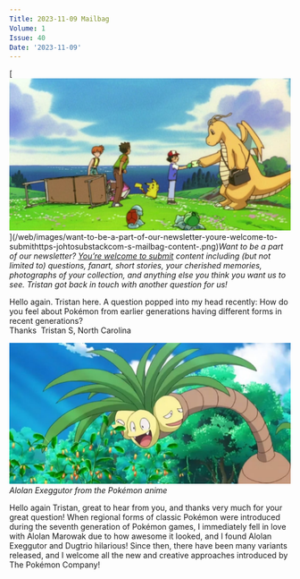 ```yaml
---
Title: 2023-11-09 Mailbag
Volume: 1
Issue: 40
Date: '2023-11-09'
---
```


[![Want to be a part of our newsletter? [You’re welcome to submit](https://johto.substack.com/s/mailbag) content including (but not limited to) questions, fanart, short stories, your cherished memories, photographs of your collection, and anything else you think you want us to see. Tristan got back in touch with another question for us!](/web/images/want-to-be-a-part-of-our-newsletter-youre-welcome-to-submithttps-johtosubstackcom-s-mailbag-content-.png)](/web/images/want-to-be-a-part-of-our-newsletter-youre-welcome-to-submithttps-johtosubstackcom-s-mailbag-content-.png)*Want to be a part of our newsletter? [You’re welcome to submit](https://johto.substack.com/s/mailbag) content including (but not limited to) questions, fanart, short stories, your cherished memories, photographs of your collection, and anything else you think you want us to see. Tristan got back in touch with another question for us!*

Hello again. Tristan here.
A question popped into my head recently: How do you feel about Pokémon from earlier generations having different forms in recent generations?  
Thanks 
Tristan S, North Carolina

[![Alolan Exeggutor from the Pokémon anime](/web/images/alolan-exeggutor-from-the-pokemon-anime.jpeg)](/web/images/alolan-exeggutor-from-the-pokemon-anime.jpeg)*Alolan Exeggutor from the Pokémon anime*

Hello again Tristan, great to hear from you, and thanks very much for your great question! When regional forms of classic Pokémon were introduced during the seventh generation of Pokémon games, I immediately fell in love with Alolan Marowak due to how awesome it looked, and I found Alolan Exeggutor and Dugtrio hilarious! Since then, there have been many variants released, and I welcome all the new and creative approaches introduced by The Pokémon Company!